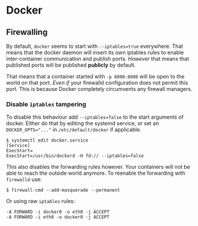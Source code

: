 # Docker

## Firewalling

By default, `docker` seems to start with `--iptables=true` everywhere. That means that the docker
daemon will insert its own iptables rules to enable inter-container communication and publish ports.
_However_ that means that published ports will be published **publicly** by default.

That means that a container started with `-p 8000:8000` will be open to the world on that port.
_Even if_ your firewalld configuration does not permit this port. This is because Docker completely
circumvents any firewall managers.

### Disable `iptables` tampering

To disable this behaviour add `--iptables=false` to the start arguments of docker. Either do that by
editing the systemd service, or set an `DOCKER_OPTS="..."` in `/etc/default/docker` if applicable.

    $ systemctl edit docker.service
    [Service]
    ExecStart=
    ExecStart=/usr/bin/dockerd -H fd:// --iptables=false

This also disables the forwarding rules however. Your containers will not be able to reach the
outside world anymore. To reenable the forwarding with `firewalld` use:

    $ firewall-cmd --add-masquerade --permanent

Or using raw `iptables` rules:

    -A FORWARD -i docker0 -o eth0 -j ACCEPT
    -A FORWARD -i eth0 -o docker0 -j ACCEPT
